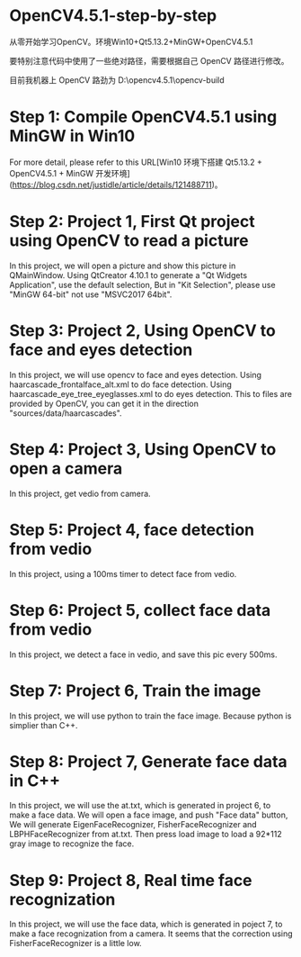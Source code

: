 # OpenCV4.5.1-step-by-step
从零开始学习OpenCV。环境Win10+Qt5.13.2+MinGW+OpenCV4.5.1

要特别注意代码中使用了一些绝对路径，需要根据自己 OpenCV 路径进行修改。

目前我机器上 OpenCV 路劲为 D:\opencv4.5.1\opencv-build

# Step 1: Compile OpenCV4.5.1 using MinGW in Win10
For more detail, please refer to this URL[Win10 环境下搭建 Qt5.13.2 + OpenCV4.5.1 + MinGW 开发环境] (https://blog.csdn.net/justidle/article/details/121488711)。

# Step 2: Project 1, First Qt project using OpenCV to read a picture
In this project, we will open a picture and show this picture in QMainWindow.
Using QtCreator 4.10.1 to generate a "Qt Widgets Application", use the default selection, But in "Kit Selection", please use "MinGW 64-bit" not use "MSVC2017 64bit".

# Step 3: Project 2, Using OpenCV to face and eyes detection
In this project, we will use opencv to face and eyes detection. 
Using haarcascade_frontalface_alt.xml to do face detection.
Using haarcascade_eye_tree_eyeglasses.xml to do eyes detection.
This to files are provided by OpenCV, you can get it in the direction "sources/data/haarcascades".

# Step 4: Project 3, Using OpenCV to open a camera
In this project, get vedio from camera.

# Step 5: Project 4, face detection from vedio
In this project, using a 100ms timer to detect face from vedio.

# Step 6: Project 5, collect face data from vedio
In this project, we detect a face in vedio,  and save this pic every 500ms.

# Step 7: Project 6, Train the image
In this project, we will use python to train the face image. Because python is simplier than C++.

# Step 8: Project 7, Generate face data in C++
In this project, we will use the at.txt, which is generated in project 6, to make a face data.
We will open a face image, and push "Face data" button, We will generate EigenFaceRecognizer, FisherFaceRecognizer and LBPHFaceRecognizer from at.txt.
Then press load image to load a 92*112 gray image to recognize the face.

# Step 9: Project 8, Real time face recognization
In this project, we will use the face data, which is generated in poject 7, to make a face recognization from a camera.
It seems that the correction using FisherFaceRecognizer is a little low.
